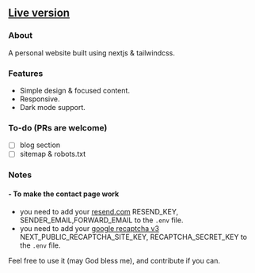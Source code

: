 ## [Live version](https://PhengVisal.com)

### About

A personal website built using nextjs & tailwindcss.

### Features

- Simple design & focused content.
- Responsive.
- Dark mode support.

### To-do (PRs are welcome)

- [ ] blog section
- [ ] sitemap & robots.txt

### Notes

#### - To make the contact page work

- you need to add your [resend.com](https://resend.com) RESEND_KEY, SENDER_EMAIL,FORWARD_EMAIL to the `.env` file.
- you need to add your [google recaptcha v3](https://www.google.com/recaptcha/admin/create) NEXT_PUBLIC_RECAPTCHA_SITE_KEY, RECAPTCHA_SECRET_KEY to the `.env` file.

Feel free to use it (may God bless me), and contribute if you can.
